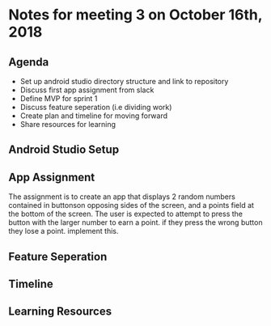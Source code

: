# Notes for meeting 3 on October 16th, 2018

## Agenda 

* Set up android studio directory structure and link to repository
* Discuss first app assignment from slack
* Define MVP for sprint 1
* Discuss feature seperation (i.e dividing work)
* Create plan and timeline for moving forward
* Share resources for learning

## Android Studio Setup

## App Assignment

The assignment is to create an app that displays 2 random numbers contained in buttonson opposing sides of the screen, and a points field at the bottom of the screen. The user is expected to attempt to press the button with the larger number to earn a point. if they press the wrong button they lose a point. implement this. 

## Feature Seperation

## Timeline

## Learning Resources 
